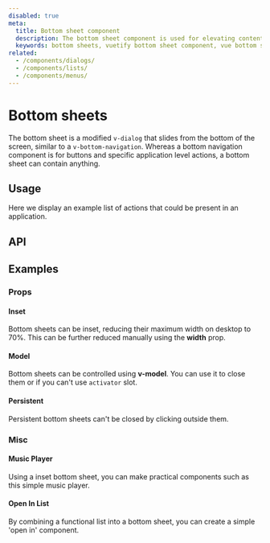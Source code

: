 ```yaml
---
disabled: true
meta:
  title: Bottom sheet component
  description: The bottom sheet component is used for elevating content above other elements in a dialog style fashion.
  keywords: bottom sheets, vuetify bottom sheet component, vue bottom sheet component
related:
  - /components/dialogs/
  - /components/lists/
  - /components/menus/
---
```


# Bottom sheets

The bottom sheet is a modified `v-dialog` that slides from the bottom of the screen, similar to a `v-bottom-navigation`. Whereas a bottom navigation component is for buttons and specific application level actions, a bottom sheet can contain anything.

<entry />

## Usage

Here we display an example list of actions that could be present in an application.

<usage name="v-bottom-sheet" />

## API

<api-inline />

## Examples

### Props

#### Inset

Bottom sheets can be inset, reducing their maximum width on desktop to 70%. This can be further reduced manually using the **width** prop.

<example file="v-bottom-sheet/prop-inset" />

#### Model

Bottom sheets can be controlled using **v-model**. You can use it to close them or if you can't use `activator` slot.

<example file="v-bottom-sheet/prop-model" />

#### Persistent

Persistent bottom sheets can't be closed by clicking outside them.

<example file="v-bottom-sheet/prop-persistent" />

### Misc

#### Music Player

Using a inset bottom sheet, you can make practical components such as this simple music player.

<example file="v-bottom-sheet/misc-player" />

#### Open In List

By combining a functional list into a bottom sheet, you can create a simple 'open in' component.

<example file="v-bottom-sheet/misc-open-in-list" />

